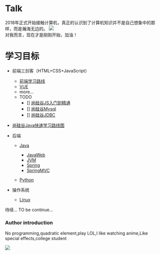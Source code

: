 <!--/about.md-->

# Talk

2018年正式开始接触计算机，真正的认识到了计算机知识并不是自己想象中的那样，而是瀚海无边的。
![](https://s3.bmp.ovh/imgs/2021/08/eb89adb15038e4b3.gif)  
对我而言，现在才是刚刚开始，加油！

# 学习目标
* 前端三剑客（HTML+CSS+JavaScript）
  * [前端学习路线](https://objtube.gitee.io/front-end-roadmap/#/)
  * [VUE](/zh-cn/vue.md)
  * more...
  * TODO
    - [] [尚硅谷JS入门到精通](https://www.bilibili.com/video/BV1YW411T7GX?p=7)
    - [] [尚硅谷Mysql](https://www.bilibili.com/video/BV1iq4y1u7vj?p=5)
    - [] [尚硅谷JDBC](https://www.bilibili.com/video/BV1eJ411c7rf?p=6&spm_id_from=pageDriver)

* [尚硅谷Java快速学习路线图](https://www.bilibili.com/read/cv5216534?spm_id_from=333.788.b_636f6d6d656e74.8)
* 后端
  * [Java]()
    * [JavaWeb]()
    * [JVM]()
    * [Spring]()
    * [SpringMVC]()
    
  * [Python]()
* 操作系统
  * [Linux]()  

待续...
TO be continue...

### Author introduction

No programming,quadratic element,play LOL,I like watching anime,Like special effects,college student

![](https://cdn.jsdelivr.net/gh/a1046700338/a1046700338.github.io@2.0/images/v2.jpg)
